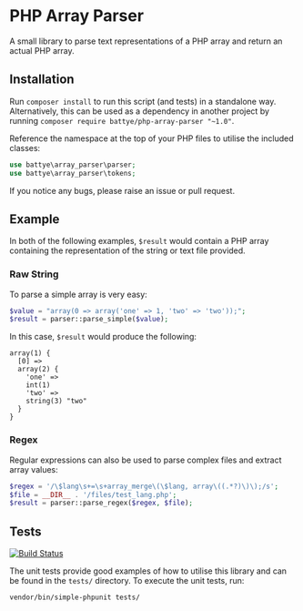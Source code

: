 # PHP Array Parser
A small library to parse text representations of a PHP array and return an actual PHP array.

## Installation

Run `composer install` to run this script (and tests) in a standalone way. Alternatively, this can be used as a dependency in another project by running `composer require battye/php-array-parser "~1.0"`.

Reference the namespace at the top of your PHP files to utilise the included classes:

```php
use battye\array_parser\parser;
use battye\array_parser\tokens;
```

If you notice any bugs, please raise an issue or pull request.

## Example

In both of the following examples, `$result` would contain a PHP array containing the representation of the string or text file provided.

### Raw String

To parse a simple array is very easy:

```php
$value = "array(0 => array('one' => 1, 'two' => 'two'));";
$result = parser::parse_simple($value);
```

In this case, `$result` would produce the following:

    array(1) {
      [0] =>
      array(2) {
        'one' =>
        int(1)
        'two' =>
        string(3) "two"
      }
    }

### Regex

Regular expressions can also be used to parse complex files and extract array values:

```php
$regex = '/\$lang\s+=\s+array_merge\(\$lang, array\((.*?)\)\);/s';
$file = __DIR__ . '/files/test_lang.php';
$result = parser::parse_regex($regex, $file);
```

## Tests

[![Build Status](https://travis-ci.com/battye/php-array-parser.svg?branch=master)](https://travis-ci.com/battye/php-array-parser)

The unit tests provide good examples of how to utilise this library and can be found in the `tests/` directory. To execute the unit tests, run:

    vendor/bin/simple-phpunit tests/

